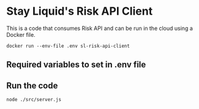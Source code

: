 # Stay Liquid's Risk API Client

This is a code that consumes Risk API and can be run in the cloud using a Docker file.

```
docker run --env-file .env sl-risk-api-client
```

## Required variables to set in .env file

## Run the code
```
node ./src/server.js
```
